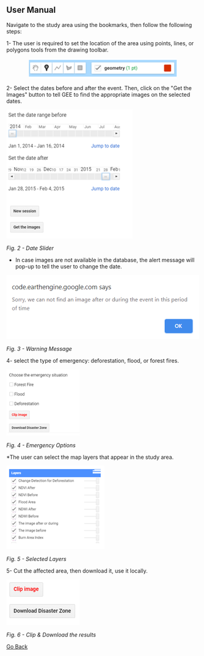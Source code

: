 ## User Manual 
Navigate to the study area using the bookmarks, then follow the following steps:


1- The user is required to set the location of the area using points, lines, or polygons tools from the drawing toolbar. 

<p align="center">
<img src="images/2.PNG" />
</p>




2- Select the dates before and after the event. Then, click on the "Get the Images" button to tell GEE to find the appropriate images on the selected dates.

![Date Slider](images/3.PNG)

*Fig. 2 - Date Slider*



* In case images are not available in the database, the alert message will pop-up to tell the user to change the date. 

![Warning Message](images/alert.PNG)

*Fig. 3 - Warning Message*




4- select the type of emergency: deforestation, flood, or forest fires.

![Emergency Options](images/4.PNG)

*Fig. 4 - Emergency Options*



*The user can select the map layers that appear in the study area.

![Selected Layers](images/5.PNG)

*Fig. 5 - Selected Layers*


5- Cut the affected area, then download it, use it locally.

![Clip & Download the results](images/6.PNG)

*Fig. 6 - Clip & Download the results*

[Go Back](README.md)


